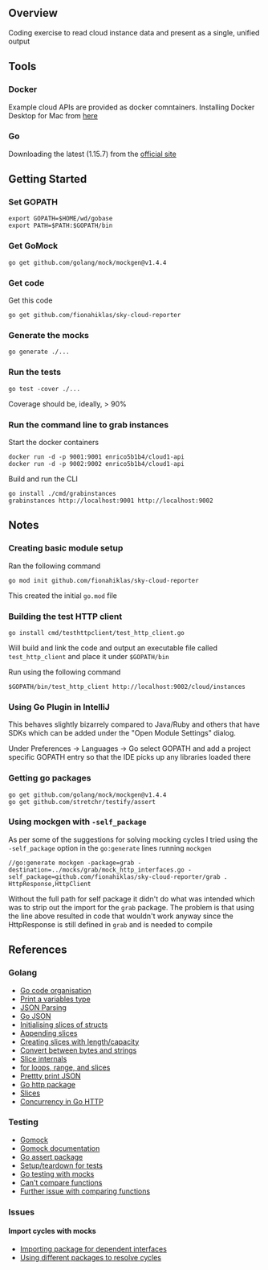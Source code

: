 ## Overview

Coding exercise to read cloud instance data and present as a single, unified output


## Tools

### Docker

Example cloud APIs are provided as docker comntainers.  Installing Docker Desktop 
for Mac from [here](https://www.docker.com/products/docker-desktop)

### Go

Downloading the latest (1.15.7) from the [official site](https://golang.org/doc/install?download=go1.15.7.darwin-amd64.pkg)


## Getting Started

### Set GOPATH

```
export GOPATH=$HOME/wd/gobase
export PATH=$PATH:$GOPATH/bin
```

### Get GoMock 

```
go get github.com/golang/mock/mockgen@v1.4.4
```

### Get code

Get this code

```
go get github.com/fionahiklas/sky-cloud-reporter
```

### Generate the mocks

```
go generate ./...
```

### Run the tests

```
go test -cover ./...
```

Coverage should be, ideally, > 90%

### Run the command line to grab instances

Start the docker containers

```
docker run -d -p 9001:9001 enrico5b1b4/cloud1-api
docker run -d -p 9002:9002 enrico5b1b4/cloud1-api
```
Build and run the CLI

```
go install ./cmd/grabinstances
grabinstances http://localhost:9001 http://localhost:9002
```


## Notes

### Creating basic module setup

Ran the following command

```
go mod init github.com/fionahiklas/sky-cloud-reporter
```

This created the initial `go.mod` file

### Building the test HTTP client

```
go install cmd/testhttpclient/test_http_client.go
```

Will build and link the code and output an executable file called `test_http_client` and 
place it under `$GOPATH/bin`

Run using the following command

```
$GOPATH/bin/test_http_client http://localhost:9002/cloud/instances
```

### Using Go Plugin in IntelliJ

This behaves slightly bizarrely compared to Java/Ruby and others that have SDKs which can 
be added under the "Open Module Settings" dialog.  

Under Preferences -> Languages -> Go select GOPATH and add a project specific GOPATH
entry so that the IDE picks up any libraries loaded there

### Getting go packages

``` 
go get github.com/golang/mock/mockgen@v1.4.4
go get github.com/stretchr/testify/assert
```

### Using mockgen with `-self_package`

As per some of the suggestions for solving mocking cycles I tried using the `-self_package`
option in the `go:generate` lines running `mockgen`

``` 
//go:generate mockgen -package=grab -destination=../mocks/grab/mock_http_interfaces.go -self_package=github.com/fionahiklas/sky-cloud-reporter/grab . HttpResponse,HttpClient
```

Without the full path for self package it didn't do what was intended which was to strip 
out the import for the `grab` package.  The problem is that using the line above resulted in code that 
wouldn't work anyway since the HttpResponse is still defined in `grab` and is needed to compile



## References

### Golang

* [Go code organisation](https://golang.org/doc/code.html)
* [Print a variables type](https://golangcode.com/print-variable-type/) 
* [JSON Parsing](https://gobyexample.com/json)
* [Go JSON](https://blog.golang.org/json)
* [Initialising slices of structs](https://stackoverflow.com/questions/26159416/init-array-of-structs-in-go)
* [Appending slices](https://golang.org/pkg/builtin/#append)
* [Creating slices with length/capacity](https://blog.golang.org/slices-intro)
* [Convert between bytes and strings](https://yourbasic.org/golang/convert-string-to-byte-slice/)
* [Slice internals](https://blog.golang.org/slices)
* [for loops, range, and slices](https://gobyexample.com/range)
* [Prettty print JSON](https://golangbyexample.com/print-struct-variables-golang/)
* [Go http package](https://golang.org/pkg/net/http/)
* [Slices](https://blog.golang.org/slices)
* [Concurrency in Go HTTP](https://eli.thegreenplace.net/2019/on-concurrency-in-go-http-servers/)


### Testing

* [Gomock](https://github.com/golang/mock)
* [Gomock documentation](https://pkg.go.dev/github.com/golang/mock#readme-running-mockgen)
* [Go assert package](https://github.com/stretchr/testify)
* [Setup/teardown for tests](https://stackoverflow.com/questions/23729790/how-can-i-do-test-setup-using-the-testing-package-in-go)
* [Go testing with mocks](https://blog.codecentric.de/en/2017/08/gomock-tutorial/)
* [Can't compare functions](https://stackoverflow.com/questions/9643205/how-do-i-compare-two-functions-for-pointer-equality-in-the-latest-go-weekly)
* [Further issue with comparing functions](https://github.com/stretchr/testify/issues/182)

### Issues

#### Import cycles with mocks

* [Importing package for dependent interfaces](https://github.com/golang/mock/issues/352)
* [Using different packages to resolve cycles](https://stackoverflow.com/questions/50986170/how-to-avoid-import-cycles-in-mock-generation)
